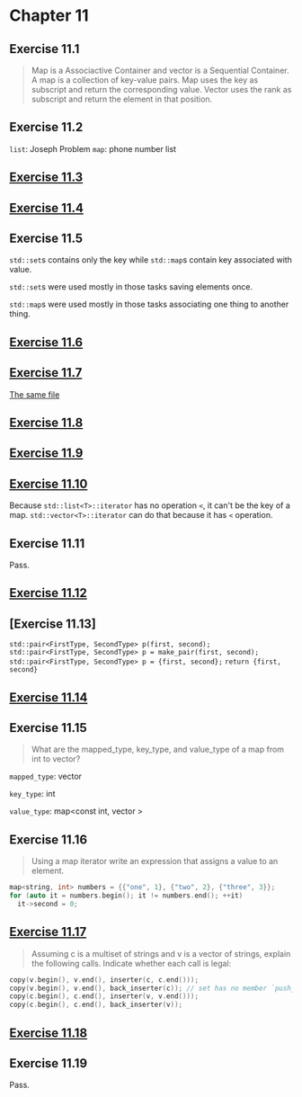 # Chapter 11

## Exercise 11.1
> Map is a Associactive Container and vector is a Sequential Container.
> A map is a collection of key-value pairs.
> Map uses the key as subscript and return the corresponding value.
> Vector uses the rank as subscript and return the element in that position.

## Exercise 11.2
`list`: Joseph Problem
`map`: phone number list

## [Exercise 11.3](ex_11_3.cpp)

## [Exercise 11.4](ex_11_4.cpp)

## Exercise 11.5
`std::set`s contains only the key while `std::map`s contain key associated with
 value.

`std::set`s were used mostly in those tasks saving elements once.

`std::map`s were used mostly in those tasks associating one thing to another
 thing.

## [Exercise 11.6](https://stackoverflow.com/questions/2302681/c-stl-list-vs-set)

## [Exercise 11.7](https://github.com/Mooophy/Cpp-Primer/blob/master/ch11/ex11_7.cpp)

[The same file](ex_11_7.cpp)

## [Exercise 11.8](ex_11_8.cpp)

## [Exercise 11.9](ex_11_9.cpp)

## [Exercise 11.10](ex_11_10.cpp)
Because `std::list<T>::iterator` has no operation `<`, it can't be the key of a
map. `std::vector<T>::iterator` can do that because it has `<` operation.

## Exercise 11.11
Pass.

## [Exercise 11.12](ex_11_12.cpp)

## [Exercise 11.13]
`std::pair<FirstType, SecondType> p(first, second);`
`std::pair<FirstType, SecondType> p = make_pair(first, second);`
`std::pair<FirstType, SecondType> p = {first, second};`
`return {first, second}`

## [Exercise 11.14](ex_11_14.cpp)

## Exercise 11.15
> What are the mapped_type, key_type, and value_type of a map
from int to vector<int>?

`mapped_type`: vector<int>

`key_type`: int

`value_type`: map<const int, vector<int> >

## Exercise 11.16
>Using a map iterator write an expression that assigns a value to an
element.

```Cpp
map<string, int> numbers = {{"one", 1}, {"two", 2}, {"three", 3}};
for (auto it = numbers.begin(); it != numbers.end(); ++it)
  it->second = 0;
```

## [Exercise 11.17](ex_11_17.cpp)
>Assuming c is a multiset of strings and v is a vector of
strings, explain the following calls. Indicate whether each call is legal:

```Cpp
copy(v.begin(), v.end(), inserter(c, c.end()));
copy(v.begin(), v.end(), back_inserter(c)); // set has no member `push_back`
copy(c.begin(), c.end(), inserter(v, v.end()));
copy(c.begin(), c.end(), back_inserter(v));
```
## [Exercise 11.18](ex_11_18.cpp)

## Exercise 11.19
Pass.
